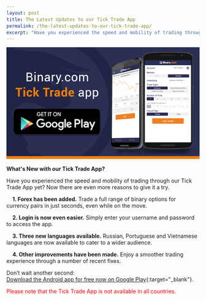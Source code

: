 ```yaml
---
layout: post
title: The Latest Updates to our Tick Trade App
permalink: /the-latest-updates-to-our-tick-trade-app/
excerpt: "Have you experienced the speed and mobility of trading through our Tick Trade App yet? Now there are even more reasons to give it a try..."
---
```




<a href="https://play.google.com/store/apps/details?id=com.binary.ticktrade&utm_source=blog&utm_medium=social&utm_campaign=blog_post_en" target="_blank"><img src="/images/ticktrade2-resized.png" alt=""></a>

**What's New with our Tick Trade App?**

Have you experienced the speed and mobility of trading through our Tick Trade App yet? Now there are even more reasons to give it a try.

&nbsp;&nbsp;&nbsp;&nbsp;**1. Forex has been added.** Trade a full range of binary options for currency pairs in just seconds, even while on the move.

&nbsp;&nbsp;&nbsp;&nbsp;**2. Login is now even easier.** Simply enter your username and password to access the app. 

&nbsp;&nbsp;&nbsp;&nbsp;**3. Three new languages available.** Russian, Portuguese and Vietnamese languages are now available to cater to a wider audience.

&nbsp;&nbsp;&nbsp;&nbsp;**4. Other improvements have been made.** Enjoy a smoother trading experience through a number of recent fixes.

Don’t wait another second:  
[Download the Android app for free now on Google Play](https://play.google.com/store/apps/details?id=com.binary.ticktrade&utm_source=blog&utm_medium=social&utm_campaign=blog_post_en){:target="_blank"}.

<font color="red">Please note that the Tick Trade App is not available in all countries.</font>
